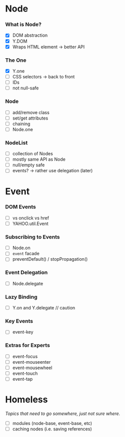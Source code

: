Node
====

### What is Node?

- [x] DOM abstraction
- [x] Y.DOM
- [x] Wraps HTML element -> better API

### The One

- [x] Y.one
- [ ] CSS selectors -> back to front
- [ ] IDs
- [ ] not null-safe

### Node

- [ ] add/remove class
- [ ] set/get attributes
- [ ] chaining
- [ ] Node.one

### NodeList

- [ ] collection of Nodes
- [ ] mostly same API as Node
- [ ] null/empty safe
- [ ] events? -> rather use delegation (later)

Event
=====

### DOM Events

- [ ] vs onclick vs href
- [ ] YAHOO.util.Event

### Subscribing to Events

- [ ] Node.on
- [ ] `event` facade
- [ ] preventDefault() / stopPropagation()

### Event Delegation

- [ ] Node.delegate

### Lazy Binding

- [ ] Y.on and Y.delegate // caution

### Key Events

- [ ] event-key

### Extras for Experts

- [ ] event-focus
- [ ] event-mouseenter
- [ ] event-mousewheel
- [ ] event-touch
- [ ] event-tap

Homeless
========
_Topics that need to go somewhere, just not sure where._

- [ ] modules (node-base, event-base, etc)
- [ ] caching nodes (i.e. saving references)
